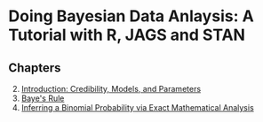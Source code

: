 # Doing Bayesian Data Anlaysis: A Tutorial with R, JAGS and STAN

## Chapters

2. [Introduction: Credibility, Models, and Parameters](introductioncredibilitymodelsandparameters)
5. [Baye's Rule](bayesrule)
6. [Inferring a Binomial Probability via Exact Mathematical Analysis](inferringbinomialprobabilityviaexactmathematicalanalysis)
